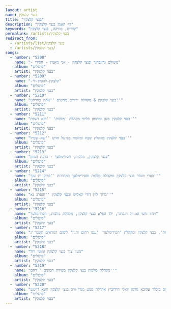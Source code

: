```yaml
---
layout: artist
name: בנצי קלצקין
title: "בנצי קלצקין"
description: "דף האמן בנצי קלצקין"
keywords: "שירים, מוזיקה, בנצי קלצקין"
permalink: /artists/בנצי-קלצקין
redirect_from:
  - /artists/list/בנצי קלצקין
  - /artists/בנצי-קלצקין/
songs:
  - number: "5208"
    name: "- משולם גרינברגר ובנצי קלצקין - אני מאמין - חסידי"
    album: "סינגלים"
    artist: "בנצי קלצקין"
  - number: "5209"
    name: "-קלצקין-להזמין-לי"
    album: "סינגלים"
    artist: "בנצי קלצקין"
  - number: "5210"
    name: "בנצי קלצקין & מקהלת ידידים מגישים ''אתה בחרתנו''"
    album: "סינגלים"
    artist: "בנצי קלצקין"
  - number: "5211"
    name: "בנצי קלצקין מנגן ומתחזן בליווי מקהלת 'מלכות' ''רזא דשבת''"
    album: "סינגלים"
    artist: "בנצי קלצקין"
  - number: "5212"
    name: "בנצי קלצקין מקהלת שבח ומלכות בסינגל חדש ''שא שטיל''"
    album: "סינגלים"
    artist: "בנצי קלצקין"
  - number: "5213"
    name: "בנצי קלצקין, מלכות, חסידימלעך - ברכת המזון"
    album: "סינגלים"
    artist: "בנצי קלצקין"
  - number: "5214"
    name: "בערי וועבר בנצי קלצקין ומקהלת מלכות וחסידימלעך במחרוזת ''פרוק ית ענך''"
    album: "סינגלים"
    artist: "בנצי קלצקין"
  - number: "5215"
    name: "ברוך לוין דודי קאליש ובנצי קלצקין ''והערב נא''"
    album: "סינגלים"
    artist: "בנצי קלצקין"
  - number: "5216"
    name: "ויהיו זרעי זאנוויל וינברגר, ילד הפלא בנצי קלצקין, מקהלת מלכות, חסידימלעך"
    album: "סינגלים"
    artist: "בנצי קלצקין"
  - number: "5217"
    name: "מוטי ויזל, פנחס ביכלר ומקהלת 'מלכות', בנצי קלצקין ומקהלת 'חסידימלעך' 'עננו רחום וחנון' לימים הנוראים תשפ''ג"
    album: "סינגלים"
    artist: "בנצי קלצקין"
  - number: "5218"
    name: "מעוז צור בנצי קלצקין ומוטי ויזל"
    album: "סינגלים"
    artist: "בנצי קלצקין"
  - number: "5219"
    name: "מקהלת מלכות בנצי קלצקין בשירת המונים ''רחם''"
    album: "סינגלים"
    artist: "בנצי קלצקין"
  - number: "5220"
    name: "קידוש-מלכות פנחס ביכלר עקיבא גורמן יואלי דוידוביץ אהרלה סמט מנדי וויס בנצי קלצקין חונא דויטש"
    album: "סינגלים"
    artist: "בנצי קלצקין"
---
```

